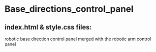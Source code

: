 # Base_directions_control_panel

## index.html & style.css files:
robotic base direction control panel merged with the robotic arm control panel
